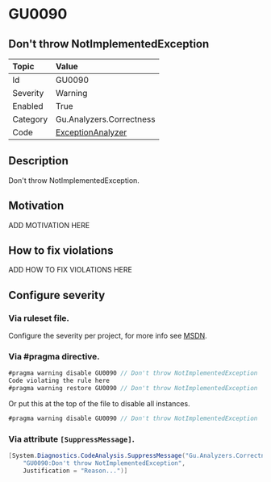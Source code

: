 # GU0090
## Don't throw NotImplementedException

| Topic    | Value
| :--      | :--
| Id       | GU0090
| Severity | Warning
| Enabled  | True
| Category | Gu.Analyzers.Correctness
| Code     | [ExceptionAnalyzer](https://github.com/GuOrg/Gu.Analyzers/blob/master/Gu.Analyzers/Analyzers/ExceptionAnalyzer.cs)


## Description

Don't throw NotImplementedException.

## Motivation

ADD MOTIVATION HERE

## How to fix violations

ADD HOW TO FIX VIOLATIONS HERE

<!-- start generated config severity -->
## Configure severity

### Via ruleset file.

Configure the severity per project, for more info see [MSDN](https://msdn.microsoft.com/en-us/library/dd264949.aspx).

### Via #pragma directive.
```C#
#pragma warning disable GU0090 // Don't throw NotImplementedException
Code violating the rule here
#pragma warning restore GU0090 // Don't throw NotImplementedException
```

Or put this at the top of the file to disable all instances.
```C#
#pragma warning disable GU0090 // Don't throw NotImplementedException
```

### Via attribute `[SuppressMessage]`.

```C#
[System.Diagnostics.CodeAnalysis.SuppressMessage("Gu.Analyzers.Correctness", 
    "GU0090:Don't throw NotImplementedException", 
    Justification = "Reason...")]
```
<!-- end generated config severity -->